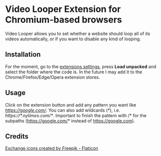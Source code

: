 # Video Looper Extension for Chromium-based browsers
Video Looper allows you to set whether a website should loop all of its videos automatically, or if you want to disable any kind of looping.

## Installation
For the moment, go to the [extensions settings](chrome://extension), press **Load unpacked** and select the folder where the code is.
In the future I may add it to the Chrome/Firefox/Edge/Opera extension stores.

## Usage
Click on the extension button and add any pattern you want like *https://google.com/*. You can also add wildcards (\*), i.e. *https://\*.nytimes.com/\**. Important to finish the pattern with /\* for the subpaths (https://google.com/* instead of https://google.com).

## Credits
[Exchange icons created by Freepik - Flaticon](https://www.flaticon.com/free-icons/exchange)
